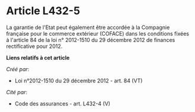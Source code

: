 # Article L432-5

La garantie de l'Etat peut également être accordée à la Compagnie française pour le commerce extérieur (COFACE) dans les
conditions fixées à l'article 84 de la loi n° 2012-1510 du 29 décembre 2012 de finances rectificative pour 2012.

**Liens relatifs à cet article**

_Créé par_:

  - Loi n°2012-1510 du 29 décembre 2012 - art. 84 (VT)

_Cité par_:

  - Code des assurances - art. L432-4 (V)
